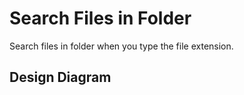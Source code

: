 # Search Files in Folder
Search files in folder when you type the file extension.

## Design Diagram
